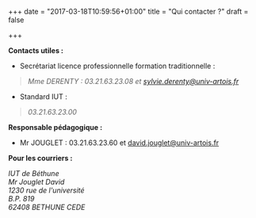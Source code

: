 +++
date = "2017-03-18T10:59:56+01:00"
title = "Qui contacter ?"
draft = false

+++



**Contacts utiles :**


* Secrétariat licence professionnelle formation traditionnelle : 

>*Mme DERENTY : 03.21.63.23.08 et sylvie.derenty@univ-artois.fr*

* Standard IUT : 

>*03.21.63.23.00*

**Responsable pédagogique :**

* Mr JOUGLET : 03.21.63.23.60 et david.jouglet@univ-artois.fr

**Pour les courriers :**



*IUT de Béthune  
Mr Jouglet David  
1230 rue de l'université  
B.P. 819  
62408 BETHUNE CEDE*

